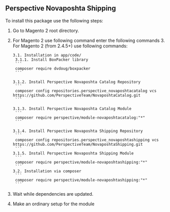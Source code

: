 ## Perspective Novaposhta Shipping

To install this package use the following steps:

1. Go to Magento 2 root directory.
2. For Magento 2 use following command enter the following commands
    3. For Magento 2  (from 2.4.5+) use following commands:

       3.1. Installation in app/code/  
        3.1.1. Install BoxPacker library
        ```
        composer require dvdoug/boxpacker
        ```

       3.1.2. Install Perspective Novaposhta Catalog Repository
        ```  
        composer config repositories.perspective_novaposhtacatalog vcs https://github.com/PerspectiveTeam/NovaposhtaCatalog.git
        ```

       3.1.3. Install Perspective Novaposhta Catalog Module
        ```
        composer require perspective/module-novaposhtacatalog:"*"  
        ```

       3.1.4. Install Perspective Novaposhta Shipping Repository
        ```
        composer config repositories.perspective_novaposhtashipping vcs https://github.com/PerspectiveTeam/NovaposhtaShipping.git
        ```  
       3.1.5. Install Perspective Novaposhta Shipping Module
        ```
        composer require perspective/module-novaposhtashipping:"*"  
        ```
       3.2. Installation via composer
        ```
        composer require perspective/module-novaposhtashipping:"*"  
        ```  
4. Wait while dependencies are updated.
5. Make an ordinary setup for the module
